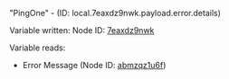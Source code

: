 "PingOne" - (ID: local.7eaxdz9nwk.payload.error.details)

Variable written:
Node ID: [7eaxdz9nwk](../nodes/7eaxdz9nwk.md)

Variable reads:
* Error Message (Node ID: [abmzqz1u6f](../nodes/abmzqz1u6f.md))

